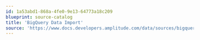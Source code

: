```yaml
---
id: 1a53abd1-868a-4fe0-9e13-64773a18c209
blueprint: source-catalog
title: 'BigQuery Data Import'
source: 'https://www.docs.developers.amplitude.com/data/sources/bigquery/'
---
```

